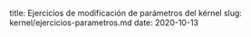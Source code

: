title: Ejercicios de modificación de parámetros del kérnel
slug: kernel/ejercicios-parametros.md
date: 2020-10-13

